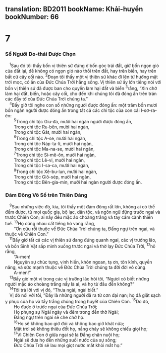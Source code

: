 translation: BD2011
bookName: Khải-huyền 
bookNumber: 66
-------

<div class="title"><h1>7</h1><h3>Số Người Do-thái Ðược Chọn</h3></div>
<span class="verse kh_7_1"> <sup>1</sup>Sau đó tôi thấy bốn vị thiên sứ đứng ở bốn góc trái đất, giữ bốn ngọn gió của đất lại, để không có ngọn gió nào thổi trên đất, hay trên biển, hay trên bất cứ cây cối nào. </span>
<span class="verse kh_7_2"><sup>2</sup>Ðoạn tôi thấy một vị thiên sứ khác đi lên từ hướng mặt trời mọc, có ấn của Ðức Chúa Trời hằng sống. Vị thiên sứ ấy lớn tiếng nói với bốn vị thiên sứ đã được ban cho quyền làm hại đất và biển </span>
<span class="verse kh_7_3"><sup>3</sup>rằng, “Xin chớ làm hại đất, biển, hoặc cây cối, cho đến khi chúng tôi đã đóng ấn trên trán các đầy tớ của Ðức Chúa Trời chúng ta.”<br/></span>
<span class="verse kh_7_4"> <sup>4</sup>Bấy giờ tôi nghe con số những người được đóng ấn: một trăm bốn mươi bốn ngàn người được đóng ấn trong tất cả các chi tộc của con cái I-sơ-ra-ên:<br/></span>
<span class="verse kh_7_5">  <sup>5</sup>Trong chi tộc Giu-đa, mười hai ngàn người được đóng ấn,<br/>  Trong chi tộc Ru-bên, mười hai ngàn,<br/>  Trong chi tộc Gát, mười hai ngàn,<br/></span>
<span class="verse kh_7_6">  <sup>6</sup>Trong chi tộc A-se, mười hai ngàn,<br/>  Trong chi tộc Náp-ta-li, mười hai ngàn,<br/>  Trong chi tộc Ma-na-se, mười hai ngàn,<br/></span>
<span class="verse kh_7_7">  <sup>7</sup>Trong chi tộc Si-mê-ôn, mười hai ngàn,<br/>  Trong chi tộc Lê-vi, mười hai ngàn,<br/>  Trong chi tộc I-sa-ca, mười hai ngàn,<br/></span>
<span class="verse kh_7_8">  <sup>8</sup>Trong chi tộc Xê-bu-lun, mười hai ngàn,<br/>  Trong chi tộc Giô-sép, mười hai ngàn,<br/>  Trong chi tộc Bên-gia-min, mười hai ngàn người được đóng ấn.<br/></span>
<div class="title"><h3>Ðám Ðông Vô Số trên Thiên Ðàng</h3></div>
<span class="verse kh_7_9"> <sup>9</sup>Sau những việc đó, kìa, tôi thấy một đám đông rất lớn, không ai có thể đếm được, từ mọi quốc gia, bộ lạc, dân tộc, và ngôn ngữ đứng trước ngai và trước Chiên Con; ai nấy đều mặc áo choàng trắng và tay cầm cành thiên tuế. </span>
<span class="verse kh_7_10"><sup>10</sup>Họ cùng nhau cất tiếng hô vang rằng,<br/>  “Ơn cứu rỗi thuộc về Ðức Chúa Trời chúng ta, Ðấng ngự trên ngai, và thuộc về Chiên Con.”<br/></span>
<span class="verse kh_7_11"> <sup>11</sup>Bấy giờ tất cả các vị thiên sứ đang đứng quanh ngai, các vị trưởng lão, và bốn Sinh Vật sấp mình xuống trước ngai và thờ lạy Ðức Chúa Trời, </span>
<span class="verse kh_7_12"><sup>12</sup>hô rằng, <br/>  “A-men! <br/>  Nguyện sự chúc tụng, vinh hiển, khôn ngoan, tạ ơn, tôn kính, quyền năng, và sức mạnh thuộc về Ðức Chúa Trời chúng ta đời đời vô cùng. <br/>  A-men!”<br/></span>
<span class="verse kh_7_13"> <sup>13</sup>Bấy giờ một vị trong các vị trưởng lão hỏi tôi, “Ngươi có biết những người mặc áo choàng trắng nầy là ai, và họ từ đâu đến không?”<br/></span>
<span class="verse kh_7_14"> <sup>14</sup>Tôi trả lời với vị đó, “Thưa ngài, ngài biết.”<br/> Vị đó nói với tôi, “Ðây là những người đã ra từ cơn đại nạn; họ đã giặt sạch y phục của họ và tẩy trắng chúng trong huyết của Chiên Con. </span>
<span class="verse kh_7_15"><sup>15</sup>Do đó,<br/>  Họ được ở trước ngai của Ðức Chúa Trời;<br/>  Họ phụng sự Ngài ngày và đêm trong đền thờ Ngài;<br/>  Ðấng ngự trên ngai sẽ che chở họ.<br/></span>
<span class="verse kh_7_16">  <sup>16</sup>Họ sẽ không bao giờ đói và không bao giờ khát nữa;<br/>  Mặt trời sẽ không thiêu đốt họ, nắng cháy sẽ không chiếu giọi họ;<br/></span>
<span class="verse kh_7_17">  <sup>17</sup>Vì Chiên Con ở giữa ngai sẽ là Ðấng chăn nuôi họ;<br/>  Ngài sẽ đưa họ đến những suối nước của sự sống;<br/>  Ðức Chúa Trời sẽ lau mọi giọt nước mắt khỏi mắt họ.”<br/></span>
